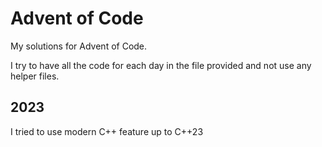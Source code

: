 # Advent of Code
My solutions for Advent of Code.

I try to have all the code for each day in the file provided and not use any helper files.

## 2023
I tried to use modern C++ feature up to C++23
